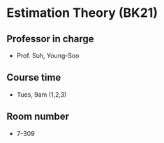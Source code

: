 # Estimation Theory (BK21)
## Professor in charge
- Prof. Suh, Young-Soo
## Course time
- Tues, 9am (1,2,3)
## Room number
- 7-309
